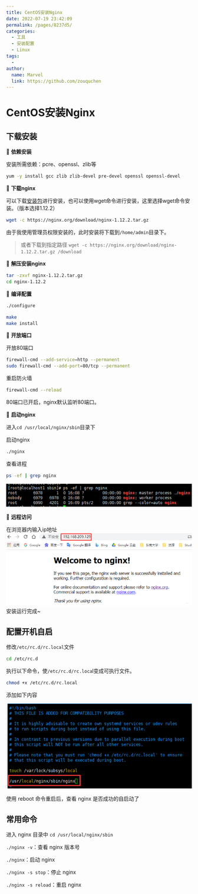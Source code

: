 ```yaml
---
title: CentOS安装Nginx
date: 2022-07-19 23:42:09
permalink: /pages/8237d5/
categories:
  - 工具
  - 安装配置
  - Linux
tags:
  - 
author: 
  name: Marvel
  link: https://github.com/zouquchen
---
```

# CentOS安装Nginx

## 下载安装

🔷  **依赖安装**

安装所需依赖：pcre、openssl、zlib等

```bash
yum -y install gcc zlib zlib-devel pre-devel openssl openssl-devel
```

🔷  **下载nginx**

可以下载[安装包](https://nginx.org/en/download.html)进行安装，也可以使用wget命令进行安装，这里选择wget命令安装。（版本选择1.12.2）

```bash
wget -c https://nginx.org/download/nginx-1.12.2.tar.gz
```

由于我使用管理员权限安装的，此时安装将下载到`/home/admin`目录下。

> 或者下载到指定路径
> `wget -c https://nginx.org/download/nginx-1.12.2.tar.gz /download`


🔷  **解压安装nginx**

```bash
tar -zxvf nginx-1.12.2.tar.gz
cd nginx-1.12.2
```
🔷  **编译配置**
```bash
./configure
```
```bash
make
make install
```

🔷  **开放端口**

开放80端口

```bash
firewall-cmd --add-service=http --permanent
sudo firewall-cmd --add-port=80/tcp --permanent
```

重启防火墙
```bash
firewall-cmd --reload
```
80端口已开启，nginx默认监听80端口。

🔷  **启动nginx**

进入`cd /usr/local/nginx/sbin`目录下

启动nginx

```bash
./nginx
```

查看进程
```bash
ps -ef | grep nginx
```
![在这里插入图片描述](https://raw.githubusercontent.com/zouquchen/Images/main/imgs/centos-install-nginx3.png)


🔷  **远程访问**

在浏览器内输入ip地址
![在这里插入图片描述](https://raw.githubusercontent.com/zouquchen/Images/main/imgs/centos-install-nginx1.png)
安装运行完成~

## 配置开机自启

修改`/etc/rc.d/rc.local`文件

```bash
cd /etc/rc.d
```

执行以下命令，使`/etc/rc.d/rc.loca`l变成可执行文件。

```bash
chmod +x /etc/rc.d/rc.local
```

添加如下内容

![在这里插入图片描述](https://raw.githubusercontent.com/zouquchen/Images/main/imgs/centos-install-nginx2.png)


使用 reboot 命令重启后，查看 nginx 是否成功的自启动了

## 常用命令

进入 nginx 目录中 `cd /usr/local/nginx/sbin`

`./nginx -v`：查看 nginx 版本号

`./nginx`：启动 nginx 

`./nginx -s stop`：停止 nginx 

`./nginx -s reload`：重启 nginx 